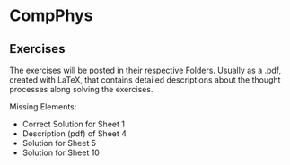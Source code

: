 # CompPhys

## Exercises

The exercises will be posted in their respective Folders. Usually as a
.pdf, created with LaTeX, that contains detailed descriptions about the thought
processes along solving the exercises. 

Missing Elements:

- Correct Solution for Sheet 1
- Description (pdf) of Sheet 4
- Solution for Sheet 5
- Solution for Sheet 10
